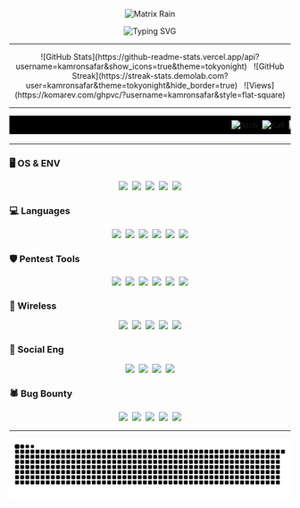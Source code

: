 <p align="center">
  <img src="https://media.giphy.com/media/L05HgB2h6qICDs5Sms/giphy.gif" alt="Matrix Rain" width="600"/>
</p>

<p align="center">
  <img src="https://readme-typing-svg.demolab.com?font=Fira+Code&duration=3000&pause=500&color=FF6F00&center=true&vCenter=true&width=600&lines=Cyber+Security+Enthusiast;Red+Team+%2F+Pentester;Bug+Bounty+Hunter" alt="Typing SVG" />
</p>

---

<p align="center">
  ![GitHub Stats](https://github-readme-stats.vercel.app/api?username=kamronsafar&show_icons=true&theme=tokyonight)
  &nbsp;
  ![GitHub Streak](https://streak-stats.demolab.com?user=kamronsafar&theme=tokyonight&hide_border=true)
  &nbsp;
  ![Views](https://komarev.com/ghpvc/?username=kamronsafar&style=flat-square)
</p>

---

<marquee behavior="scroll" direction="left" scrollamount="5" style="background:#000;padding:8px;">
  <img src="https://img.shields.io/badge/Arch_Linux-1793D1?style=flat-square&logo=arch-linux" alt="Arch"/> 
  <img src="https://img.shields.io/badge/Kali_Linux-557C94?style=flat-square&logo=kalilinux" alt="Kali"/> 
  <img src="https://img.shields.io/badge/Ubuntu-E95420?style=flat-square&logo=ubuntu" alt="Ubuntu"/> 
  <img src="https://img.shields.io/badge/Windows-0078D6?style=flat-square&logo=windows" alt="Windows"/> 
  <img src="https://img.shields.io/badge/Python-FFD43B?style=flat-square&logo=python" alt="Python"/> 
  <img src="https://img.shields.io/badge/Bash-4EAA25?style=flat-square&logo=gnu-bash" alt="Bash"/> 
  <img src="https://img.shields.io/badge/C++-00599C?style=flat-square&logo=c%2B%2B" alt="C++"/> 
  <img src="https://img.shields.io/badge/Burp_Suite-FF6F00?style=flat-square&logo=burp-suite" alt="Burp"/> 
  <img src="https://img.shields.io/badge/Nmap-004575?style=flat-square&logo=nmap" alt="Nmap"/> 
  <img src="https://img.shields.io/badge/Sublist3r-3A3A3A?style=flat-square&logo=sublist3r" alt="Sublist3r"/>
</marquee>

---

### 🖥️ OS & ENV
<p align="center">
  <img src="https://img.shields.io/badge/Arch-1793D1?style=flat-square&logo=arch-linux"/> 
  <img src="https://img.shields.io/badge/BlackArch-E00000?style=flat-square&logo=blackarch"/> 
  <img src="https://img.shields.io/badge/Kali-557C94?style=flat-square&logo=kalilinux"/> 
  <img src="https://img.shields.io/badge/Ubuntu-E95420?style=flat-square&logo=ubuntu"/> 
  <img src="https://img.shields.io/badge/Win-0078D6?style=flat-square&logo=windows"/>
</p>

### 💻 Languages
<p align="center">
  <img src="https://img.shields.io/badge/Py-FFD43B?style=flat-square&logo=python"/> 
  <img src="https://img.shields.io/badge/Bash-4EAA25?style=flat-square&logo=gnu-bash"/> 
  <img src="https://img.shields.io/badge/Batch-000000?style=flat-square&logo=windows"/> 
  <img src="https://img.shields.io/badge/PS-5391FE?style=flat-square&logo=powershell"/> 
  <img src="https://img.shields.io/badge/C%2B%2B-00599C?style=flat-square&logo=c%2B%2B"/> 
  <img src="https://img.shields.io/badge/ASM-6E4C13?style=flat-square&logo=gnu"/>
</p>

### 🛡️ Pentest Tools
<p align="center">
  <img src="https://img.shields.io/badge/Burp-FF6F00?style=flat-square&logo=burp-suite"/> 
  <img src="https://img.shields.io/badge/Nmap-004575?style=flat-square&logo=nmap"/> 
  <img src="https://img.shields.io/badge/Metasploit-4E9F3D?style=flat-square&logo=metasploit"/> 
  <img src="https://img.shields.io/badge/Wireshark-1679A7?style=flat-square&logo=wireshark"/> 
  <img src="https://img.shields.io/badge/Hydra-00A300?style=flat-square&logo=hydra"/> 
  <img src="https://img.shields.io/badge/SQLmap-CC0000?style=flat-square&logo=sqlmap"/>
</p>

### 📡 Wireless
<p align="center">
  <img src="https://img.shields.io/badge/Aircrack-ng-000000?style=flat-square&logo=aircrack-ng"/> 
  <img src="https://img.shields.io/badge/Bettercap-FF0000?style=flat-square&logo=bettercap"/> 
  <img src="https://img.shields.io/badge/Kismet-6A5ACD?style=flat-square&logo=kismet"/> 
  <img src="https://img.shields.io/badge/Wifite-FF69B4?style=flat-square&logo=wifite"/> 
  <img src="https://img.shields.io/badge/Reaver-000000?style=flat-square&logo=reaver"/>
</p>

### 🧠 Social Eng
<p align="center">
  <img src="https://img.shields.io/badge/SET-E63946?style=flat-square&logo=social-engineer-toolkit"/> 
  <img src="https://img.shields.io/badge/Evilginx2-000000?style=flat-square&logo=evilginx"/> 
  <img src="https://img.shields.io/badge/KingPhisher-4682B4?style=flat-square&logo=kingphisher"/> 
  <img src="https://img.shields.io/badge/HiddenEye-8B0000?style=flat-square&logo=hiddeneye"/>
</p>

### 🕷️ Bug Bounty
<p align="center">
  <img src="https://img.shields.io/badge/Sublist3r-3A3A3A?style=flat-square&logo=sublist3r"/> 
  <img src="https://img.shields.io/badge/Amass-FFB400?style=flat-square&logo=amass"/> 
  <img src="https://img.shields.io/badge/Assetfinder-4169E1?style=flat-square&logo=assetfinder"/> 
  <img src="https://img.shields.io/badge/httpx-000000?style=flat-square&logo=httpx"/> 
  <img src="https://img.shields.io/badge/Nuclei-6200EA?style=flat-square&logo=nuclei"/>
</p>

---

<p align="center">
  <img src="https://raw.githubusercontent.com/plexpt/plexpt/snake/github-snake.svg" alt="snake"/>
</p>
